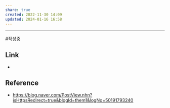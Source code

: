 ```yaml
---
share: true
created: 2022-11-30 14:09
updated: 2024-01-16 16:58
---
```


---
#작성중 





## Link
- 


## Reference
- https://blog.naver.com/PostView.nhn?isHttpsRedirect=true&blogId=them1&logNo=50191793240